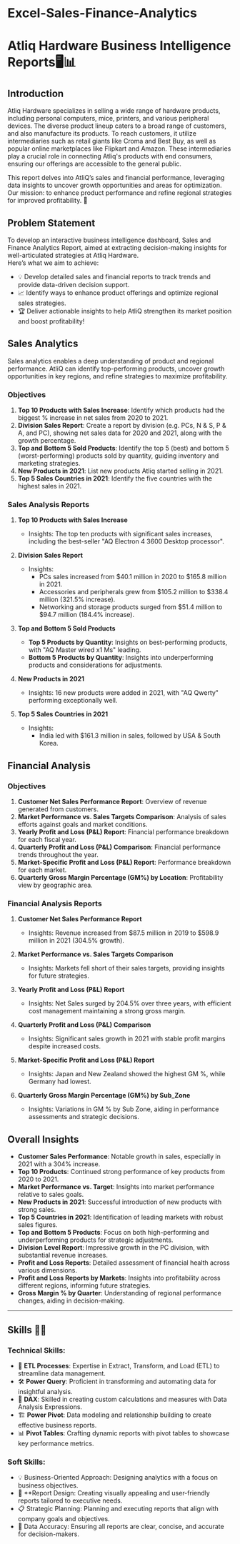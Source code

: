 # Excel-Sales-Finance-Analytics
# Atliq Hardware Business Intelligence Reports🖥️📊

## Introduction
Atliq Hardware specializes in selling a wide range of hardware products, including personal computers, mice, printers, and various peripheral devices. The diverse product lineup caters to a broad range of customers, and also manufacture its products. To reach customers, it utilize intermediaries such as retail giants like Croma and Best Buy, as well as popular online marketplaces like Flipkart and Amazon. These intermediaries play a crucial role in connecting Atliq's products with end consumers, ensuring our offerings are accessible to the general public.

This report delves into AtliQ’s sales and financial performance, leveraging data insights to uncover growth opportunities and areas for optimization. Our mission: to enhance product performance and refine regional strategies for improved profitability. 🚀


## Problem Statement
To develop an interactive business intelligence dashboard, Sales and Finance Analytics Report, aimed at extracting decision-making insights for well-articulated strategies at Atliq Hardware.  
Here’s what we aim to achieve:
 - 💡 Develop detailed sales and financial reports to track trends and provide data-driven decision support.
 - 📈 Identify ways to enhance product offerings and optimize regional sales strategies.
 - 🏆 Deliver actionable insights to help AtliQ strengthen its market position and boost profitability!


## Sales Analytics
Sales analytics enables a deep understanding of product and regional performance. AtliQ can identify top-performing products, uncover growth opportunities in key regions, and refine strategies to maximize profitability.

### Objectives
1. **Top 10 Products with Sales Increase**: Identify which products had the biggest % increase in net sales from 2020 to 2021.
2. **Division Sales Report**: Create a report by division (e.g. PCs, N & S, P & A, and PC), showing net sales data for 2020 and 2021, along with the growth percentage.
3. **Top and Bottom 5 Sold Products**: Identify the top 5 (best) and bottom 5 (worst-performing) products sold by quantity, guiding inventory and marketing strategies.
4. **New Products in 2021**: List new products Atliq started selling in 2021.
5. **Top 5 Sales Countries in 2021**: Identify the five countries with the highest sales in 2021.

### Sales Analysis Reports

1. **Top 10 Products with Sales Increase**
   - Insights: The top ten products with significant sales increases, including the best-seller "AQ Electron 4 3600 Desktop processor".

2. **Division Sales Report**
   - Insights: 
     - PCs sales increased from $40.1 million in 2020 to $165.8 million in 2021.
     - Accessories and peripherals grew from $105.2 million to $338.4 million (321.5% increase).
     - Networking and storage products surged from $51.4 million to $94.7 million (184.4% increase).

3. **Top and Bottom 5 Sold Products**
   - **Top 5 Products by Quantity**: Insights on best-performing products, with "AQ Master wired x1 Ms" leading.
   - **Bottom 5 Products by Quantity**: Insights into underperforming products and considerations for adjustments.

4. **New Products in 2021**
   - Insights: 16 new products were added in 2021, with "AQ Qwerty" performing exceptionally well.

5. **Top 5 Sales Countries in 2021**
   - Insights: 
     - India led with $161.3 million in sales, followed by USA & South Korea.

## Financial Analysis

### Objectives
1. **Customer Net Sales Performance Report**: Overview of revenue generated from customers.
2. **Market Performance vs. Sales Targets Comparison**: Analysis of sales efforts against goals and market conditions.
3. **Yearly Profit and Loss (P&L) Report**: Financial performance breakdown for each fiscal year.
4. **Quarterly Profit and Loss (P&L) Comparison**: Financial performance trends throughout the year.
5. **Market-Specific Profit and Loss (P&L) Report**: Performance breakdown for each market.
6. **Quarterly Gross Margin Percentage (GM%) by Location**: Profitability view by geographic area.

### Financial Analysis Reports

1. **Customer Net Sales Performance Report**
   - Insights: Revenue increased from $87.5 million in 2019 to $598.9 million in 2021 (304.5% growth).

2. **Market Performance vs. Sales Targets Comparison**
   - Insights: Markets fell short of their sales targets, providing insights for future strategies.

3. **Yearly Profit and Loss (P&L) Report**
   - Insights: Net Sales surged by 204.5% over three years, with efficient cost management maintaining a strong gross margin.

4. **Quarterly Profit and Loss (P&L) Comparison**
   - Insights: Significant sales growth in 2021 with stable profit margins despite increased costs.

5. **Market-Specific Profit and Loss (P&L) Report**
   - Insights: Japan and New Zealand showed the highest GM %, while Germany had lowest.

6. **Quarterly Gross Margin Percentage (GM%) by Sub_Zone**
   - Insights: Variations in GM % by Sub Zone, aiding in performance assessments and strategic decisions.

## Overall Insights
- **Customer Sales Performance**: Notable growth in sales, especially in 2021 with a 304% increase.
- **Top 10 Products**: Continued strong performance of key products from 2020 to 2021.
- **Market Performance vs. Target**: Insights into market performance relative to sales goals.
- **New Products in 2021**: Successful introduction of new products with strong sales.
- **Top 5 Countries in 2021**: Identification of leading markets with robust sales figures.
- **Top and Bottom 5 Products**: Focus on both high-performing and underperforming products for strategic adjustments.
- **Division Level Report**: Impressive growth in the PC division, with substantial revenue increases.
- **Profit and Loss Reports**: Detailed assessment of financial health across various dimensions.
- **Profit and Loss Reports by Markets**: Insights into profitability across different regions, informing future strategies.
- **Gross Margin % by Quarter**: Understanding of regional performance changes, aiding in decision-making.

---

## Skills 🧑‍💻
### Technical Skills:

- 🔄 **ETL Processes**: Expertise in Extract, Transform, and Load (ETL) to streamline data management.
- 🛠️ **Power Query**: Proficient in transforming and automating data for insightful analysis.
- 🔢 **DAX**: Skilled in creating custom calculations and measures with Data Analysis Expressions.
- 🏗️ **Power Pivot**: Data modeling and relationship building to create effective business reports.
- 📊 **Pivot Tables**: Crafting dynamic reports with pivot tables to showcase key performance metrics.

### Soft Skills:

- 💡 Business-Oriented Approach: Designing analytics with a focus on business objectives.
- 🎨 **Report Design: Creating visually appealing and user-friendly reports tailored to executive needs.
- 📋 Strategic Planning: Planning and executing reports that align with company goals and objectives.
- 🔎 Data Accuracy: Ensuring all reports are clear, concise, and accurate for decision-makers.

